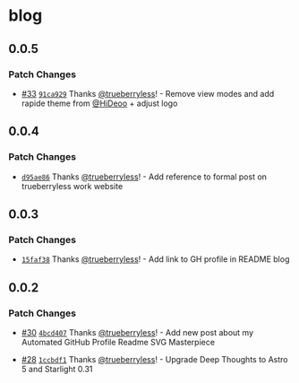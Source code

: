# blog

## 0.0.5

### Patch Changes

- [#33](https://github.com/trueberryless-org/blog/pull/33) [`91ca929`](https://github.com/trueberryless-org/blog/commit/91ca929342b808a95753d1840d9454546bebc7ee) Thanks [@trueberryless](https://github.com/trueberryless)! - Remove view modes and add rapide theme from [@HiDeoo](https://github.com/hideoo) + adjust logo

## 0.0.4

### Patch Changes

- [`d95ae86`](https://github.com/trueberryless-org/blog/commit/d95ae86a93466447d10088664325d957ce3660c6) Thanks [@trueberryless](https://github.com/trueberryless)! - Add reference to formal post on trueberryless work website

## 0.0.3

### Patch Changes

- [`15faf38`](https://github.com/trueberryless-org/blog/commit/15faf38c0f394b81dcfea9c2f72ba1527d1a195f) Thanks [@trueberryless](https://github.com/trueberryless)! - Add link to GH profile in README blog

## 0.0.2

### Patch Changes

- [#30](https://github.com/trueberryless-org/blog/pull/30) [`4bcd407`](https://github.com/trueberryless-org/blog/commit/4bcd4073dba3d8916176dc7e35ab5bcf93c68dd9) Thanks [@trueberryless](https://github.com/trueberryless)! - Add new post about my Automated GitHub Profile Readme SVG Masterpiece

- [#28](https://github.com/trueberryless-org/blog/pull/28) [`1ccbdf1`](https://github.com/trueberryless-org/blog/commit/1ccbdf1038fc13252c01f4a94cb49ada372858f4) Thanks [@trueberryless](https://github.com/trueberryless)! - Upgrade Deep Thoughts to Astro 5 and Starlight 0.31
